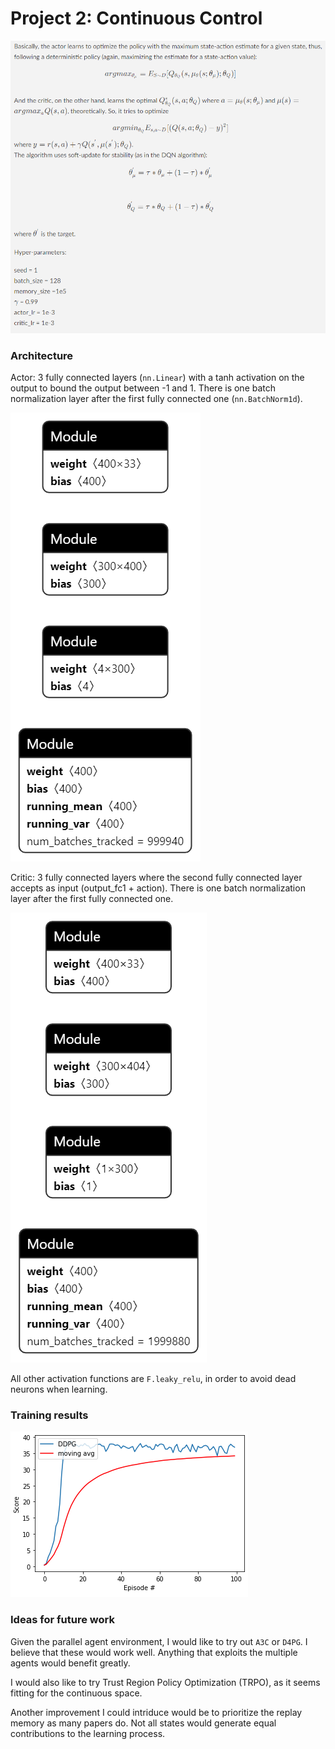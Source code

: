 # Project 2: Continuous Control

![alt](imgs/algorithm_description.png)



### Architecture

Actor: 3 fully connected layers (`nn.Linear`) with a tanh activation on the output to bound the output between -1 and 1. There is one batch normalization layer after the first fully connected one (`nn.BatchNorm1d`).

![alt](imgs/actor_architecture.png)

Critic: 3 fully connected layers where the second fully connected layer accepts as input (output_fc1 + action). There is one batch normalization layer after the first fully connected one.

![alt](imgs/critic_architecture.png)

All other activation functions are `F.leaky_relu`, in order to avoid dead neurons when learning.

### Training results

![alt](imgs/plot_scores.png)

### Ideas for future work

Given the parallel agent environment, I would like to try out `A3C` or `D4PG`. I believe that these would work well. Anything that exploits the multiple agents would benefit greatly.

I would also like to try Trust Region Policy Optimization (TRPO), as it seems fitting for the continuous space.

Another improvement I could intriduce would be to prioritize the replay memory as many papers do. Not all states would generate equal contributions to the learning process.
